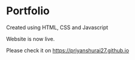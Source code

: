 # Portfolio
Created using HTML, CSS and Javascript

Website is now live.

Please check it on https://priyanshurai27.github.io